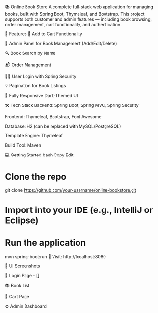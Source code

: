📚 Online Book Store
A complete full-stack web application for managing books, built with Spring Boot, Thymeleaf, and Bootstrap. This project supports both customer and admin features — including book browsing, order management, cart functionality, and authentication.

🚀 Features
🛒 Add to Cart Functionality

📖 Admin Panel for Book Management (Add/Edit/Delete)

🔍 Book Search by Name

📬 Order Management

👨‍💼 User Login with Spring Security

💡 Pagination for Book Listings

🎨 Fully Responsive Dark-Themed UI

🛠️ Tech Stack
Backend: Spring Boot, Spring MVC, Spring Security

Frontend: Thymeleaf, Bootstrap, Font Awesome

Database: H2 (can be replaced with MySQL/PostgreSQL)

Template Engine: Thymeleaf

Build Tool: Maven

💻 Getting Started
bash
Copy
Edit
# Clone the repo
git clone https://github.com/your-username/online-bookstore.git

# Import into your IDE (e.g., IntelliJ or Eclipse)
# Run the application
mvn spring-boot:run
📍 Visit: http://localhost:8080

📸 UI Screenshots
 
🧾 Login Page - []

📚 Book List

🛒 Cart Page

⚙️ Admin Dashboard

